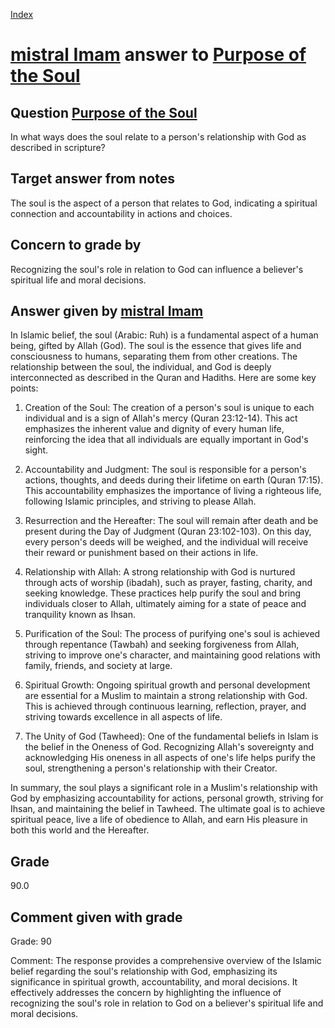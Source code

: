 
[Index](../../index.md)
# [mistral Imam](../../answering_models/mistral_Imam.md) answer to [Purpose of the Soul](../../questions/Purpose_of_the_Soul.md)

## Question [Purpose of the Soul](../../questions/Purpose_of_the_Soul.md)
In what ways does the soul relate to a person's relationship with God as described in scripture?

## Target answer from notes
The soul is the aspect of a person that relates to God, indicating a spiritual connection and accountability in actions and choices.

## Concern to grade by
Recognizing the soul's role in relation to God can influence a believer's spiritual life and moral decisions.

## Answer given by [mistral Imam](../../answering_models/mistral_Imam.md)
 In Islamic belief, the soul (Arabic: Ruh) is a fundamental aspect of a human being, gifted by Allah (God). The soul is the essence that gives life and consciousness to humans, separating them from other creations. The relationship between the soul, the individual, and God is deeply interconnected as described in the Quran and Hadiths. Here are some key points:

1. Creation of the Soul: The creation of a person's soul is unique to each individual and is a sign of Allah's mercy (Quran 23:12-14). This act emphasizes the inherent value and dignity of every human life, reinforcing the idea that all individuals are equally important in God's sight.

2. Accountability and Judgment: The soul is responsible for a person's actions, thoughts, and deeds during their lifetime on earth (Quran 17:15). This accountability emphasizes the importance of living a righteous life, following Islamic principles, and striving to please Allah.

3. Resurrection and the Hereafter: The soul will remain after death and be present during the Day of Judgment (Quran 23:102-103). On this day, every person's deeds will be weighed, and the individual will receive their reward or punishment based on their actions in life.

4. Relationship with Allah: A strong relationship with God is nurtured through acts of worship (ibadah), such as prayer, fasting, charity, and seeking knowledge. These practices help purify the soul and bring individuals closer to Allah, ultimately aiming for a state of peace and tranquility known as Ihsan.

5. Purification of the Soul: The process of purifying one's soul is achieved through repentance (Tawbah) and seeking forgiveness from Allah, striving to improve one's character, and maintaining good relations with family, friends, and society at large.

6. Spiritual Growth: Ongoing spiritual growth and personal development are essential for a Muslim to maintain a strong relationship with God. This is achieved through continuous learning, reflection, prayer, and striving towards excellence in all aspects of life.

7. The Unity of God (Tawheed): One of the fundamental beliefs in Islam is the belief in the Oneness of God. Recognizing Allah's sovereignty and acknowledging His oneness in all aspects of one's life helps purify the soul, strengthening a person's relationship with their Creator.

In summary, the soul plays a significant role in a Muslim's relationship with God by emphasizing accountability for actions, personal growth, striving for Ihsan, and maintaining the belief in Tawheed. The ultimate goal is to achieve spiritual peace, live a life of obedience to Allah, and earn His pleasure in both this world and the Hereafter.

## Grade
90.0

## Comment given with grade
Grade: 90

Comment: The response provides a comprehensive overview of the Islamic belief regarding the soul's relationship with God, emphasizing its significance in spiritual growth, accountability, and moral decisions. It effectively addresses the concern by highlighting the influence of recognizing the soul's role in relation to God on a believer's spiritual life and moral decisions.

